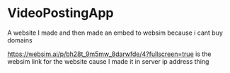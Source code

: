 # VideoPostingApp
A website I made and then made an embed to websim because i cant buy domains

https://websim.ai/p/bh28t_9m5mw_8darwfde/4?fullscreen=true is the websim link for the website cause I made it in server ip address thing
